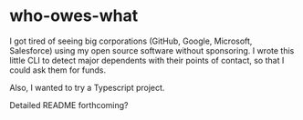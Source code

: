 # who-owes-what

I got tired of seeing big corporations (GitHub, Google, Microsoft, Salesforce) using my open source software without sponsoring. I wrote this little CLI to detect major dependents with their points of contact, so that I could ask them for funds.

Also, I wanted to try a Typescript project.

Detailed README forthcoming?
